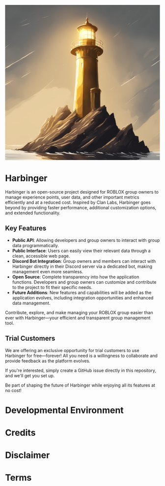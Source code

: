 <p align="center">
    <img src="./client/src/assets/logo.jpg" alt="Logo"/>
</p>

# Harbinger
Harbinger is an open-source project designed for ROBLOX group owners to manage experience points, user data, and other important metrics efficiently and at a reduced cost. Inspired by Clan Labs, Harbinger goes beyond by providing faster performance, additional customization options, and extended functionality.

## Key Features
- **Public API**: Allowing developers and group owners to interact with group data programmatically.
- **Public Interface**: Users can easily view their relevant data through a clean, accessible web page.
- **Discord Bot Integration**: Group owners and members can interact with Harbinger directly in their Discord server via a dedicated bot, making management even more seamless.
- **Open Source**: Complete transparency into how the application functions. Developers and group owners can customize and contribute to the project to fit their specific needs.
- **Future Additions**: New features and capabilities will be added as the application evolves, including integration opportunities and enhanced data management.

Contribute, explore, and make managing your ROBLOX group easier than ever with Harbinger—your efficient and transparent group management tool.

## Trial Customers
We are offering an exclusive opportunity for trial customers to use Harbinger for free—forever! All you need is a willingness to collaborate and provide feedback as the platform evolves. 

If you're interested, simply create a GitHub issue directly in this repository, and we'll get you set up.

Be part of shaping the future of Harbinger while enjoying all its features at no cost!

# Developmental Environment

# Credits

# Disclaimer

# Terms